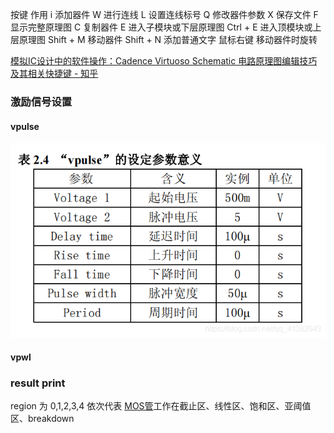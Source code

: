 按键	作用
i	添加器件
W	进行连线
L	设置连线标号
Q	修改器件参数
X	保存文件
F	显示完整原理图
C	复制器件
E	进入子模块或下层原理图
Ctrl + E	进入顶模块或上层原理图
Shift + M	移动器件
Shift + N	添加普通文字
鼠标右键	移动器件时旋转

[模拟IC设计中的软件操作：Cadence Virtuoso Schematic 电路原理图编辑技巧及其相关快捷键 - 知乎](https://zhuanlan.zhihu.com/p/574080087)

### 激励信号设置
#### vpulse
![300](https://raw.githubusercontent.com/acdefg/cdn/main/obsidian/20230417160056.png)
#### vpwl


### result print
region 为 0,1,2,3,4 依次代表 [MOS管](https://so.csdn.net/so/search?q=MOS%E7%AE%A1&spm=1001.2101.3001.7020)工作在截止区、线性区、饱和区、亚阈值区、breakdown

